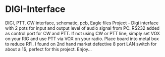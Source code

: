 # DIGI-Interface
DIGI, PTT, CW interface, schematic, pcb, Eagle files
Project - Digi interface with 2 pots for input and output level of audio signal from PC.
RS232 added as control port for CW and PTT. If not using CW or PTT line, simply set VOX on your RIG and use PTT via VOX on your radio.
Place board into metal box to reduce RFI. I found on 2nd hand market defective 8 port LAN switch for about a 1$, perfect for this project.
Enjoy...
